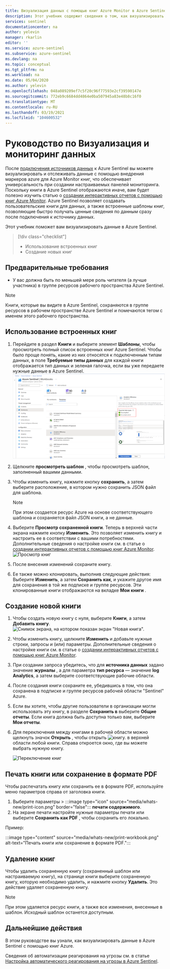 ```yaml
---
title: Визуализация данных с помощью книг Azure Monitor в Azure Sentinel | Документация Майкрософт
description: Этот учебник содержит сведения о том, как визуализировать данные с помощью книг в Azure Sentinel.
services: sentinel
documentationcenter: na
author: yelevin
manager: rkarlin
editor: ''
ms.service: azure-sentinel
ms.subservice: azure-sentinel
ms.devlang: na
ms.topic: conceptual
ms.tgt_pltfrm: na
ms.workload: na
ms.date: 05/04/2020
ms.author: yelevin
ms.openlocfilehash: 048a089209ef7c5f20c96f77593e2cf39590147e
ms.sourcegitcommit: 772eb9c6684dd4864e0ba507945a83e48b8c16f0
ms.translationtype: MT
ms.contentlocale: ru-RU
ms.lasthandoff: 03/19/2021
ms.locfileid: "104600532"
---
```

# <a name="tutorial-visualize-and-monitor-your-data"></a>Руководство по Визуализация и мониторинг данных



После [подключения источников данных](quickstart-onboard.md) к Azure Sentinel вы можете визуализировать и отслеживать данные с помощью внедрения маркеров azure для Azure Monitor книг, что обеспечивает универсальность при создании настраиваемых панелей мониторинга. Поскольку книги в Azure Sentinel отображаются иначе, вам будет полезно изучить статью о [создании интерактивных отчетов с помощью книг Azure Monitor](../azure-monitor/visualize/workbooks-overview.md). Azure Sentinel позволяет создавать пользовательские книги для данных, а также встроенные шаблоны книг, позволяющие быстро получать ценные сведения по данным сразу после подключения к источнику данных.


Этот учебник поможет вам визуализировать данные в Azure Sentinel.
> [!div class="checklist"]
> * Использование встроенных книг
> * Создание новых книг

## <a name="prerequisites"></a>Предварительные требования

- У вас должна быть по меньшей мере роль читателя (а лучше участника) в группе ресурсов рабочего пространства Azure Sentinel.

> [!NOTE]
> Книги, которые вы видите в Azure Sentinel, сохраняются в группе ресурсов в рабочем пространстве Azure Sentinel и помечаются тегом с именем этого рабочего пространства.

## <a name="use-built-in-workbooks"></a>Использование встроенных книг

1. Перейдите в раздел **Книги** и выберите элемент **Шаблоны**, чтобы просмотреть полный список встроенных книг Azure Sentinel. Чтобы было проще понять, какие из них относятся к подключенным типам данных, в поле **Требуемые типы данных** для каждой книги отображается тип данных и зеленая галочка, если вы уже передаете нужные данные в Azure Sentinel.
  ![Переход к книгам](./media/tutorial-monitor-data/access-workbooks.png)
1. Щелкните **просмотреть шаблон** , чтобы просмотреть шаблон, заполненный вашими данными.
  
1. Чтобы изменить книгу, нажмите кнопку **сохранить**, а затем выберите расположение, в котором нужно сохранить JSON файл для шаблона. 

   > [!NOTE]
   > При этом создается ресурс Azure на основе соответствующего шаблона и сохраняется файл JSON книги, а не данные.


1. Выберите **Просмотр сохраненной книги**. Теперь в верхней части экрана нажмите кнопку **Изменить**. Это позволяет изменить книгу и настроить ее в соответствии с вашими потребностями. Дополнительные сведения о настройке книги см. в статье о [создании интерактивных отчетов с помощью книг Azure Monitor](../azure-monitor/visualize/workbooks-overview.md).
![Просмотр книг](./media/tutorial-monitor-data/workbook-graph.png)
1. После внесения изменений сохраните книгу. 

1. Ее также можно клонировать, выполнив следующие действия: Выберите **Изменить**, а затем **Сохранить как**, и укажите другое имя для сохранения в той же подписке и группе ресурсов. Эти клонированные книги отображаются на вкладке **Мои книги** .


## <a name="create-new-workbook"></a>Создание новой книги

1. Чтобы создать новую книгу с нуля, выберите **Книги**, а затем **Добавить книгу**.
  ![Снимок экрана, на котором показан экран "Новая книга".](./media/tutorial-monitor-data/create-workbook.png)

1. Чтобы изменить книгу, щелкните **Изменить** и добавьте нужные строки, запросы и (или) параметры. Дополнительные сведения о настройке книги см. в статье о [создании интерактивных отчетов с помощью книг Azure Monitor](../azure-monitor/visualize/workbooks-overview.md). 

1. При создании запроса убедитесь, что для **источника данных** задано значение **журналы** , а для параметра **тип ресурса** — значение **log Analytics**, а затем выберите соответствующие рабочие области. 

1. После создания книги сохраните ее, убедившись в том, что она сохранена в подписке и группе ресурсов рабочей области "Sentinel" Azure.

1. Если вы хотите, чтобы другие пользователи в организации могли использовать эту книгу, в разделе **Сохранить в** выберите **Общие отчеты**. Если книга должна быть доступна только вам, выберите **Мои отчеты**.

1. Для переключения между книгами в рабочей области можно щелкнуть значок **Открыть** , чтобы открыть ![ книгу. ](./media/tutorial-monitor-data/switch.png) в верхней области любой книги. Справа откроется окно, где вы можете выбрать нужную книгу.

   ![Переключение книг](./media/tutorial-monitor-data/switch-workbooks.png)


## <a name="print-a-workbook-or-save-as-pdf"></a>Печать книги или сохранение в формате PDF

Чтобы распечатать книгу или сохранить ее в формате PDF, используйте меню параметров справа от заголовка книги.

1. Выберите параметры > :::image type="icon" source="media/whats-new/print-icon.png" border="false"::: **печати содержимого**. 
2. На экране печати настройте нужные параметры печати или выберите **Сохранить как PDF** , чтобы сохранить его локально.

Пример:

:::image type="content" source="media/whats-new/print-workbook.png" alt-text="Печать книги или сохранение в формате PDF.":::

## <a name="how-to-delete-workbooks"></a>Удаление книг

Чтобы удалить сохраненную книгу (сохраненный шаблон или настраиваемую книгу), на странице книги выберите сохраненную книгу, которую необходимо удалить, и нажмите кнопку **Удалить**. Это действие удаляет сохраненную книгу.

> [!NOTE]
> При этом удаляется ресурс книги, а также все изменения, внесенные в шаблон. Исходный шаблон останется доступным.

## <a name="next-steps"></a>Дальнейшие действия

В этом руководстве вы узнали, как визуализировать данные в Azure Sentinel с помощью книг Azure.

Сведения об автоматизации реагирования на угрозы см. в статье [Настройка автоматического реагирования на угрозы в Azure Sentinel](tutorial-respond-threats-playbook.md).
